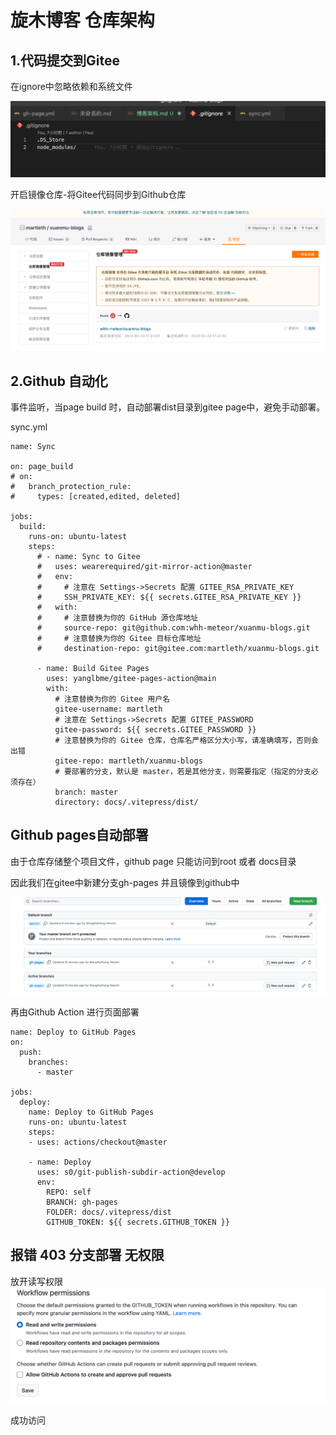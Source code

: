 # 旋木博客 仓库架构

## 1.代码提交到Gitee
在ignore中忽略依赖和系统文件

![](img/博客架构/img-2023-02-23-17-28-13.png)

开启镜像仓库-将Gitee代码同步到Github仓库

![](img/博客架构/img-2023-02-23-17-27-36.png)


## 2.Github 自动化

事件监听，当page build 时，自动部署dist目录到gitee page中，避免手动部署。

sync.yml
```
name: Sync

on: page_build
# on:
#   branch_protection_rule:
#     types: [created,edited, deleted]

jobs:
  build:
    runs-on: ubuntu-latest
    steps:
      # - name: Sync to Gitee
      #   uses: wearerequired/git-mirror-action@master
      #   env:
      #     # 注意在 Settings->Secrets 配置 GITEE_RSA_PRIVATE_KEY
      #     SSH_PRIVATE_KEY: ${{ secrets.GITEE_RSA_PRIVATE_KEY }}
      #   with:
      #     # 注意替换为你的 GitHub 源仓库地址
      #     source-repo: git@github.com:whh-meteor/xuanmu-blogs.git
      #     # 注意替换为你的 Gitee 目标仓库地址
      #     destination-repo: git@gitee.com:martleth/xuanmu-blogs.git

      - name: Build Gitee Pages
        uses: yanglbme/gitee-pages-action@main
        with:
          # 注意替换为你的 Gitee 用户名
          gitee-username: martleth
          # 注意在 Settings->Secrets 配置 GITEE_PASSWORD
          gitee-password: ${{ secrets.GITEE_PASSWORD }}
          # 注意替换为你的 Gitee 仓库，仓库名严格区分大小写，请准确填写，否则会出错
          gitee-repo: martleth/xuanmu-blogs
          # 要部署的分支，默认是 master，若是其他分支，则需要指定（指定的分支必须存在）
          branch: master
          directory: docs/.vitepress/dist/
```


## Github pages自动部署

由于仓库存储整个项目文件，github page 只能访问到root 或者 docs目录

因此我们在gitee中新建分支gh-pages 并且镜像到github中

![](img/博客架构/img-2023-02-23-17-32-09.png)

再由Github Action 进行页面部署

```
name: Deploy to GitHub Pages
on:
  push:	
    branches:	
      - master

jobs:
  deploy:
    name: Deploy to GitHub Pages
    runs-on: ubuntu-latest
    steps:
    - uses: actions/checkout@master

    - name: Deploy
      uses: s0/git-publish-subdir-action@develop
      env:
        REPO: self
        BRANCH: gh-pages
        FOLDER: docs/.vitepress/dist
        GITHUB_TOKEN: ${{ secrets.GITHUB_TOKEN }}
```

## 报错 403 分支部署 无权限

放开读写权限
![](img/博客架构/img-2023-02-23-17-51-26.png)

成功访问